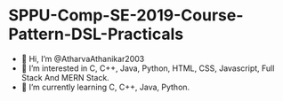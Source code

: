 # SPPU-Comp-SE-2019-Course-Pattern-DSL-Practicals
- 👋 Hi, I’m @AtharvaAthanikar2003
- 👀 I’m interested in C, C++, Java, Python, HTML, CSS, Javascript, Full Stack And MERN Stack.
- 🌱 I’m currently learning C, C++, Java, Python.

<!---
AtharvaAthanikar2003/AtharvaAthanikar2003 is a ✨ special ✨ repository because its `README.md` (this file) appears on your GitHub profile.
You can click the Preview link to take a look at your changes.
--->
